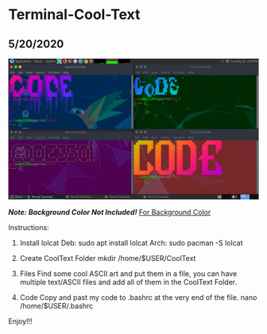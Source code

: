 # Terminal-Cool-Text
## 5/20/2020
![](IMG-01.png)

***Note: Background Color Not Included!***
[For Background Color](https://github.com/CODE33301/Multiple-Color-Terminal)

Instructions:

1. Install lolcat
Deb:
sudo apt install lolcat
Arch:
sudo pacman -S lolcat

2. Create CoolText Folder
mkdir /home/$USER/CoolText

3. Files
Find some cool ASCII art and put them in a file, you can have multiple text/ASCII files
and add all of them in the CoolText Folder.

4. Code
Copy and past my code to .bashrc at the very end of the file.
nano /home/$USER/.bashrc

Enjoy!!!
